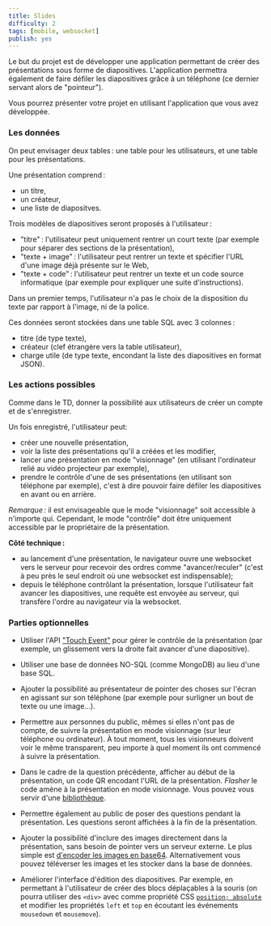 ```yaml
---
title: Slides
difficulty: 2
tags: [mobile, websocket]
publish: yes
---
```


Le but du projet est de développer une application permettant de créer des 
présentations sous forme de diapositives. L'application permettra également
de faire défiler les diapositives grâce à un téléphone (ce dernier servant alors
de "pointeur").

Vous pourrez présenter votre projet en utilisant l'application que vous avez 
développée.

### Les données

On peut envisager deux tables : une table pour les utilisateurs, et une table 
pour les présentations.

Une présentation comprend : 

* un titre,
* un créateur,
* une liste de diapositves.

Trois modèles de diapositives seront proposés à l'utilisateur :

* "titre" : l'utilisateur peut uniquement rentrer un court texte (par exemple
pour séparer des sections de la présentation),
* "texte + image" : l'utilisateur peut rentrer un texte et spécifier l'URL d'une
  image déjà présente sur le Web,
* "texte + code" : l'utilisateur peut rentrer un texte et un code source
informatique (par exemple pour expliquer une suite d'instructions).

Dans un premier temps, l'utilisateur n'a pas le choix de la disposition du texte
par rapport à l'image, ni de la police.

Ces données seront stockées dans une table SQL avec 3 colonnes :

* titre (de type texte),
* créateur (clef étrangère vers la table utilisateur),
* charge utile (de type texte, encondant la liste des diapositives en format
 JSON).


### Les actions possibles

Comme dans le TD, donner la possibilité aux utilisateurs de créer un compte
et de s'enregistrer.

Un fois enregistré, l'utilisateur peut:

* créer une nouvelle présentation,
* voir la liste des présentations qu'il a créées et les modifier,
* lancer une présentation en mode "visionnage" (en utilisant l'ordinateur relié au vidéo projecteur 
par exemple),
* prendre le contrôle d'une de ses présentations (en 
utilisant son téléphone par exemple), c'est à dire pouvoir faire défiler les
diapositives en avant ou en arrière.

*Remarque :* il est envisageable que le mode "visionnage" soit accessible à 
n'importe qui. Cependant, le mode "contrôle" doit être uniquement accessible par
le propriétaire de la présentation.

**Côté technique :** 

* au lancement d'une présentation, le navigateur ouvre une websocket vers le
serveur pour recevoir
des ordres comme "avancer/reculer" (c'est à peu près le seul endroit où une 
websocket est indispensable);
* depuis le téléphone contrôlant la présentation, lorsque l'utilisateur fait 
avancer les diapositives, une requête est envoyée au serveur, 
qui transfère l'ordre au navigateur via la websocket.


### Parties optionnelles

* Utiliser l'API 
  ["Touch Event"](https://developer.mozilla.org/en-US/docs/Web/API/Touch_events)
  pour gérer le contrôle de la présentation (par exemple, un glissement vers 
  la droite fait avancer d'une diapositive).

* Utiliser une base de données NO-SQL (comme MongoDB) au lieu d'une base SQL.

* Ajouter la possibilité au présentateur de pointer des choses sur l'écran en
  agissant sur son téléphone (par exemple pour surligner un bout de texte ou une
  image...).

* Permettre aux personnes du public, mêmes si elles n'ont pas de
  compte, de suivre la présentation en mode visionnage (sur leur
  téléphone ou ordinateur). À tout moment, tous les visionneurs
  doivent voir le même transparent, peu importe à quel moment ils ont
  commencé à suivre la présentation.
  
* Dans le cadre de la question précédente, afficher au début de la
  présentation, un code QR encodant l'URL de la
  présentation. *Flasher* le code amène à la présentation en mode
  visionnage. Vous pouvez vous servir d'une
  [bibliothèque](https://github.com/schmich/instascan).
  
* Permettre également au public de poser des questions pendant la
  présentation.  Les questions seront affichées à la fin de la
  présentation. 

* Ajouter la possibilité d'inclure des images directement dans la
  présentation, sans besoin de pointer vers un serveur externe.  Le
  plus simple est [d'encoder les images en
  base64](https://en.wikipedia.org/wiki/Data_URI_scheme). Alternativement
  vous pouvez téléverser les images et les stocker dans la base de
  données.

* Améliorer l'interface d'édition des diapositives. Par exemple, en permettant à 
  l'utilisateur de créer des blocs déplaçables à la souris (on pourra utiliser
  des `<div>` avec comme propriété CSS 
  [`position; absolute`](https://developer.mozilla.org/en-US/docs/Web/CSS/position)
  et modifier les
  propriétés `left` et `top` en écoutant les événements `mousedown` et 
  `mousemove`).
